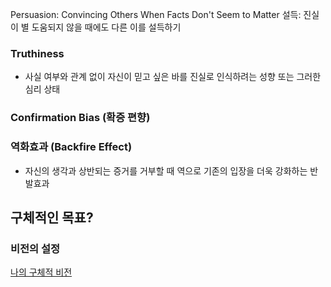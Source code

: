 Persuasion: Convincing Others When Facts Don't Seem to Matter
설득: 진실이 별 도움되지 않을 때에도 다른 이를 설득하기

### Truthiness

- 사실 여부와 관계 없이 자신이 믿고 싶은 바를 진실로 인식하려는 성향 또는 그러한 심리 상태

### Confirmation Bias (확증 편향)

### 역화효과 (Backfire Effect)

- 자신의 생각과 상반되는 증거를 거부할 때 역으로 기존의 입장을 더욱 강화하는 반발효과

## 구체적인 목표?

### 비전의 설정

[나의 구체적 비전](나의%20구체적%20비전.md)

